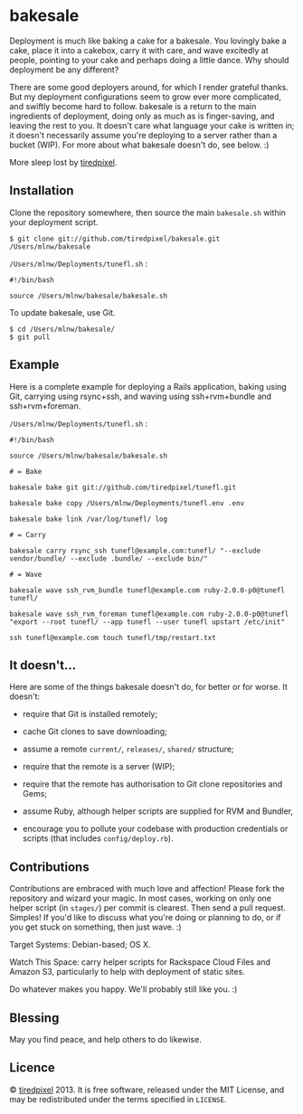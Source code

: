 # bakesale

Deployment is much like baking a cake for a bakesale. You lovingly bake a cake,
place it into a cakebox, carry it with care, and wave excitedly at people,
pointing to your cake and perhaps doing a little dance. Why should deployment be
any different?

There are some good deployers around, for which I render grateful thanks. But
my deployment configurations seem to grow ever more complicated, and swiftly
become hard to follow. bakesale is a return to the main ingredients of
deployment, doing only as much as is finger-saving, and leaving the rest to you.
It doesn't care what language your cake is written in; it doesn't necessarily
assume you're deploying to a server rather than a bucket (WIP). For more about
what bakesale doesn't do, see below. :)

More sleep lost by [tiredpixel](http://www.tiredpixel.com).


## Installation

Clone the repository somewhere, then source the main `bakesale.sh` within your
deployment script.

    $ git clone git://github.com/tiredpixel/bakesale.git /Users/mlnw/bakesale

`/Users/mlnw/Deployments/tunefl.sh` :

    #!/bin/bash
    
    source /Users/mlnw/bakesale/bakesale.sh

To update bakesale, use Git.

    $ cd /Users/mlnw/bakesale/
    $ git pull


## Example

Here is a complete example for deploying a Rails application, baking using Git,
carrying using rsync+ssh, and waving using ssh+rvm+bundle and ssh+rvm+foreman.

`/Users/mlnw/Deployments/tunefl.sh` :

    #!/bin/bash
    
    source /Users/mlnw/bakesale/bakesale.sh
    
    # = Bake
    
    bakesale bake git git://github.com/tiredpixel/tunefl.git
    
    bakesale bake copy /Users/mlnw/Deployments/tunefl.env .env
    
    bakesale bake link /var/log/tunefl/ log
    
    # = Carry
    
    bakesale carry rsync_ssh tunefl@example.com:tunefl/ "--exclude vendor/bundle/ --exclude .bundle/ --exclude bin/"
    
    # = Wave
    
    bakesale wave ssh_rvm_bundle tunefl@example.com ruby-2.0.0-p0@tunefl tunefl/
    
    bakesale wave ssh_rvm_foreman tunefl@example.com ruby-2.0.0-p0@tunefl "export --root tunefl/ --app tunefl --user tunefl upstart /etc/init"
    
    ssh tunefl@example.com touch tunefl/tmp/restart.txt


## It doesn't...

Here are some of the things bakesale doesn't do, for better or for worse. It
doesn't:

- require that Git is installed remotely;

- cache Git clones to save downloading;

- assume a remote `current/`, `releases/`, `shared/` structure;

- require that the remote is a server (WIP);

- require that the remote has authorisation to Git clone repositories and Gems;

- assume Ruby, although helper scripts are supplied for RVM and Bundler,

- encourage you to pollute your codebase with production credentials or scripts (that includes `config/deploy.rb`).


## Contributions

Contributions are embraced with much love and affection! Please fork the
repository and wizard your magic. In most cases, working on only one helper
script (in `stages/`) per commit is clearest. Then send a pull request. Simples!
If you'd like to discuss what you're doing or planning to do, or if you get
stuck on something, then just wave. :)

Target Systems: Debian-based; OS X.

Watch This Space: carry helper scripts for Rackspace Cloud Files and Amazon S3,
particularly to help with deployment of static sites.

Do whatever makes you happy. We'll probably still like you. :)


## Blessing

May you find peace, and help others to do likewise.


## Licence

© [tiredpixel](http://www.tiredpixel.com) 2013. It is free software, released
under the MIT License, and may be redistributed under the terms specified in
`LICENSE`.
